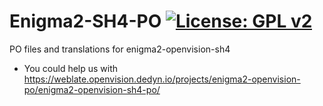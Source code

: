 Enigma2-SH4-PO [![License: GPL v2](https://img.shields.io/badge/License-GPL%20v2-blue.svg)](https://www.gnu.org/licenses/old-licenses/gpl-2.0.en.html)
==============
PO files and translations for enigma2-openvision-sh4

* You could help us with https://weblate.openvision.dedyn.io/projects/enigma2-openvision-po/enigma2-openvision-sh4-po/
